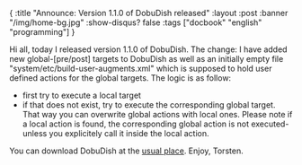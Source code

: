 {
  :title "Announce: Version 1.1.0 of DobuDish released"
  :layout :post
  :banner "/img/home-bg.jpg"
  :show-disqus? false
  :tags ["docbook" "english" "programming"]
}

Hi all, today I released version 1.1.0 of DobuDish. The change: I have added new global-\[pre/post\] targets to DobuDish as well as an initially empty file "system/etc/build-user-augments.xml" which is supposed to hold user defined actions for the global targets. The logic is as follow:

-   first try to execute a local target
-   if that does not exist, try to execute the corresponding global target. That way you can overwrite global actions with local ones. Please note if a local action is found, the corresponding global action is not executed- unless you explicitely call it inside the local action.

You can download DobuDish at the [usual place](http://cms.agynamix.de/downloads/cat_view-2.html). Enjoy, Torsten.
